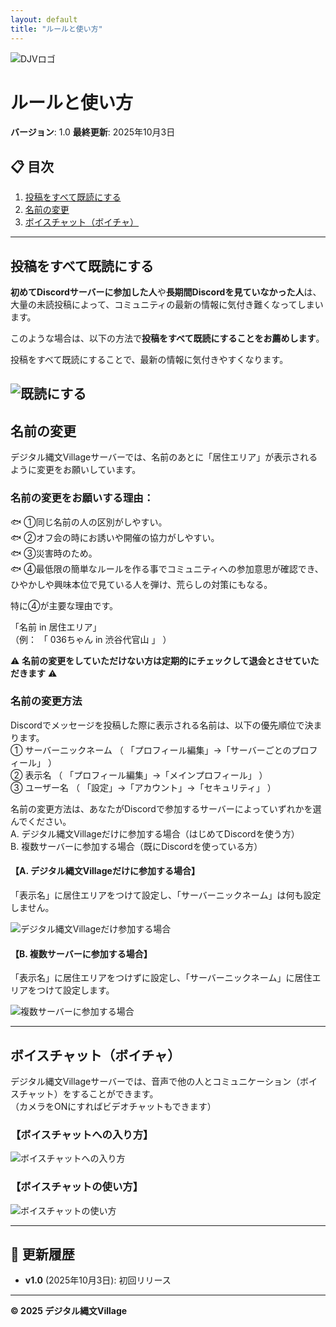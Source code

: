 ```yaml
---
layout: default
title: "ルールと使い方"
---
```

![DJVロゴ](assets/images/logo.png)

# ルールと使い方

**バージョン**: 1.0
**最終更新**: 2025年10月3日  

## 📋 目次

1. [投稿をすべて既読にする](#投稿をすべて既読にする)
2. [名前の変更](#名前の変更)
3. [ボイスチャット（ボイチャ）](#ボイスチャット（ボイチャ）)

---

## 投稿をすべて既読にする

**初めてDiscordサーバーに参加した人**や**長期間Discordを見ていなかった人**は、大量の未読投稿によって、コミュニティの最新の情報に気付き難くなってしまいます。

このような場合は、以下の方法で**投稿をすべて既読にすることをお薦めします**。

投稿をすべて既読にすることで、最新の情報に気付きやすくなります。

![既読にする](assets/images/screenshots/既読にする.gif)
---

## 名前の変更

デジタル縄文Villageサーバーでは、名前のあとに「居住エリア」が表示されるように変更をお願いしています。

### 名前の変更をお願いする理由：
🐟 ①同じ名前の人の区別がしやすい。\
🐟 ②オフ会の時にお誘いや開催の協力がしやすい。\
🐟 ③災害時のため。\
🐟 ④最低限の簡単なルールを作る事でコミュニティへの参加意思が確認でき、ひやかしや興味本位で見ている人を弾け、荒らしの対策にもなる。

特に④が主要な理由です。

「名前 in 居住エリア」\
 （例： 「 036ちゃん in 渋谷代官山 」 ）

⚠ **名前の変更をしていただけない方は定期的にチェックして退会とさせていただきます** ⚠

### 名前の変更方法
Discordでメッセージを投稿した際に表示される名前は、以下の優先順位で決まります。\
① サーバーニックネーム （ 「プロフィール編集」→「サーバーごとのプロフィール」 ）\
② 表示名 （ 「プロフィール編集」→「メインプロフィール」 ）\
③ ユーザー名 （ 「設定」→「アカウント」→「セキュリティ」 ）

名前の変更方法は、あなたがDiscordで参加するサーバーによっていずれかを選んでください。\
A. デジタル縄文Villageだけに参加する場合（はじめてDiscordを使う方）\
B. 複数サーバーに参加する場合（既にDiscordを使っている方）

#### 【A. デジタル縄文Villageだけに参加する場合】

「表示名」に居住エリアをつけて設定し、「サーバーニックネーム」は何も設定しません。

![デジタル縄文Villageだけ参加する場合](assets/images/screenshots/デジタル縄文Villageだけ参加する場合.gif)

#### 【B. 複数サーバーに参加する場合】

「表示名」に居住エリアをつけずに設定し、「サーバーニックネーム」に居住エリアをつけて設定します。

![複数サーバーに参加する場合](assets/images/screenshots/複数サーバーに参加する場合.gif)

---

## ボイスチャット（ボイチャ）

デジタル縄文Villageサーバーでは、音声で他の人とコミュニケーション（ボイスチャット）をすることができます。\
（カメラをONにすればビデオチャットもできます）

### 【ボイスチャットへの入り方】

![ボイスチャットへの入り方](assets/images/screenshots/ボイスチャットへの入り方.gif)

### 【ボイスチャットの使い方】

![ボイスチャットの使い方](assets/images/screenshots/ボイスチャットの使い方.gif)

---

## 📝 更新履歴

- **v1.0** (2025年10月3日): 初回リリース

---

**© 2025 デジタル縄文Village**
